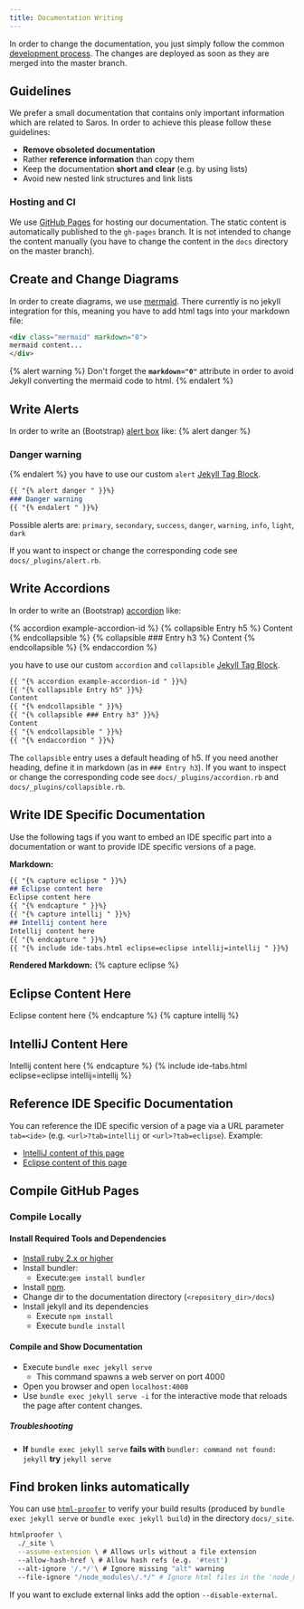 ```yaml
---
title: Documentation Writing
---
```


In order to change the documentation, you just simply follow the common [development process](processes/development.md).
The changes are deployed as soon as they are merged into the master branch.

## Guidelines
We prefer a small documentation that contains only important information which are related to Saros. In order to achieve this
please follow these guidelines:
* **Remove obsoleted documentation**
* Rather **reference information** than copy them
* Keep the documentation **short and clear** (e.g. by using lists)
* Avoid new nested link structures and link lists

### Hosting and CI

We use [GitHub Pages](https://pages.github.com/) for hosting our documentation.
The static content is automatically published to the `gh-pages` branch. It is not
intended to change the content manually (you have to change the content in the `docs`
directory on the master branch).

## Create and Change Diagrams
In order to create diagrams, we use [mermaid](https://mermaid-js.github.io/mermaid/#/).
There currently is no jekyll integration for this, meaning you have to add html tags into your
markdown file:
```markdown
<div class="mermaid" markdown="0">
mermaid content...
</div>
```

{% alert warning %}
Don't forget the **`markdown="0"`** attribute in order to avoid Jekyll converting the mermaid code to html.
{% endalert %}

## Write Alerts

In order to write an (Bootstrap) [alert box](https://getbootstrap.com/docs/4.0/components/alerts/)  like:
{% alert danger %}
### Danger warning
{% endalert %}
you have to use our custom `alert` [Jekyll Tag Block](https://jekyllrb.com/docs/plugins/tags/#tag-blocks).
```markdown
{{ "{% alert danger " }}%}
### Danger warning
{{ "{% endalert " }}%}
```
Possible alerts are: `primary`, `secondary`, `success`, `danger`, `warning`, `info`, `light`, `dark`

If you want to inspect or change the corresponding code see `docs/_plugins/alert.rb`.

## Write Accordions

In order to write an (Bootstrap) [accordion](https://getbootstrap.com/docs/4.0/components/collapse/#accordion-example) like:

{% accordion example-accordion-id %}
{% collapsible Entry h5 %}
Content
{% endcollapsible %}
{% collapsible ### Entry h3 %}
Content
{% endcollapsible %}
{% endaccordion %}

you have to use our custom `accordion` and `collapsible` [Jekyll Tag Block](https://jekyllrb.com/docs/plugins/tags/#tag-blocks).
```markdown
{{ "{% accordion example-accordion-id " }}%}
{{ "{% collapsible Entry h5" }}%}
Content
{{ "{% endcollapsible " }}%}
{{ "{% collapsible ### Entry h3" }}%}
Content
{{ "{% endcollapsible " }}%}
{{ "{% endaccordion " }}%}
```

The `collapsible` entry uses a default heading of h5. If you need another heading, define it in markdown (as in `### Entry h3`).
If you want to inspect or change the corresponding code see `docs/_plugins/accordion.rb` and `docs/_plugins/collapsible.rb`.

## Write IDE Specific Documentation
Use the following tags if you want to embed an IDE specific part into a documentation or want to provide IDE specific versions of a page.

**Markdown:**
```markdown
{{ "{% capture eclipse " }}%}
## Eclipse content here
Eclipse content here
{{ "{% endcapture " }}%}
{{ "{% capture intellij " }}%}
## Intellij content here
Intellij content here
{{ "{% endcapture " }}%}
{{ "{% include ide-tabs.html eclipse=eclipse intellij=intellij " }}%}
```
**Rendered Markdown:**
{% capture eclipse %}
## Eclipse Content Here
Eclipse content here
{% endcapture %}
{% capture intellij %}
## IntelliJ Content Here
Intellij content here
{% endcapture %}
{% include ide-tabs.html eclipse=eclipse intellij=intellij %}

## Reference IDE Specific Documentation

You can reference the IDE specific version of a page via a URL parameter `tab=<ide>` (e.g. `<url>?tab=intellij` or `<url>?tab=eclipse`).
Example:
* [IntelliJ content of this page](?tab=intellij)
* [Eclipse content of this page](?tab=eclipse)

## Compile GitHub Pages

### Compile Locally
#### Install Required Tools and Dependencies

* [Install ruby 2.x or higher](https://www.ruby-lang.org/en/documentation/installation/)
* Install bundler:
  * Execute:`gem install bundler`
* Install [npm](https://www.npmjs.com/get-npm).
* Change dir to the documentation directory (`<repository_dir>/docs`)
* Install jekyll and its dependencies
  * Execute `npm install`
  * Execute `bundle install`

#### Compile and Show Documentation

* Execute `bundle exec jekyll serve`
  * This command spawns a web server on port 4000
* Open you browser and open `localhost:4000`
* Use `bundle exec jekyll serve -i` for the interactive mode that reloads the page after content changes.

##### Troubleshooting

* **If** `bundle exec jekyll serve`
  **fails with** `bundler: command not found: jekyll`
  **try** `jekyll serve`

## Find broken links automatically

You can use [`html-proofer`](https://github.com/gjtorikian/html-proofer) to
verify your build results (produced by `bundle exec jekyll serve` or `bundle exec jekyll build`)
in the directory `docs/_site`.

```bash
htmlproofer \
  ./_site \
  --assume-extension \ # Allows urls without a file extension
  --allow-hash-href \ # Allow hash refs (e.g. '#test')
  --alt-ignore '/.*/'\ # Ignore missing "alt" warning
  --file-ignore "/node_modules\/.*/" # Ignore html files in the 'node_modules' dir
```

If you want to exclude external links add the option `--disable-external`.
